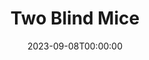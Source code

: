 ---
title: Two Blind Mice
date: 2023-09-08T00:00:00
opening_date: 1950-02-24
closing_date: 1950-03-04
layout: productions
playbill:
Theatre: Theatre Jacksonville
Venue: Little Theatre
cast:
- Charles Benner: Bob Greer
- Commander Jellico, USN: Jerry Harris
- Dr. Henry McGill: Pete McCausland
- Ensign Jameson, USN: Bill Gibbs
- Karen Norwood: Marjorie Norris
- Lt. Col. Robbins, USAF: Bruce Patten
- Major John Groh, USA: William R. Becht
- Man: L.J. Gift
- Miss Crystal Hower: Charlotte Ecker
- Miss Johnson: Midge Veal
- Mr. Murray: Elmo Lehman
- Mrs. Letitia Turnbull: Elizabeth Reed
- Senator Kruger: Steve Hayes
- Sergeant: Larry Zell
- Simon: James Beach
- Tommy Thurston: Speed Veal
- Wilbur F. Threadwaite, Dept. of State: Richard Kaszner
- Woman:
  - Margaret Gift
  - Suzanne Pallister
crew:
- Curtain: L.J. Gift
- Director: Paul E. Geisenhof
- Light Controls: Sally Knight
- Make-up Assistant:
  - Jocelyn Brown
  - Laurel Barton
  - Edna Spindel
  - Alice Ahern
  - Mary Keen Thorton
  - E.L. Patton, Jr.
  - Larry Zell
  - Maurice Blitch
  - Franklin Adams
- Make-up Chairman: Jane Porter
- Properties Assistant:
  - Marjorie Luhring
  - Margaret Lafferty
  - Margaret Gift
- Properties Chairman: Marion Conner
- Scene construction:
  - Ed Keisling
  - Dave Salter
  - Bob Naugle
  - Bill Gibbs
  - Vivian Salter
  - L.J. Gift
  - Jim White
  - Margaret Gift
- Set and Lighting Design: Duke LeBrun
- Stage Manager: Ann Newman
- Theatre-front Posters: Martha Lockard
- Wardrobe Assistant:
  - Vonnie Patton
  - Helen Turnell
  - Polly Clendenning
  - Ruth Greer
  - Bebe Jordon
  - Suzanne Pallister
- Wardrobe Co-ordinator: Jewett Ashley
- Wardrobe Mistress: Edythe Price
orchestra:
---